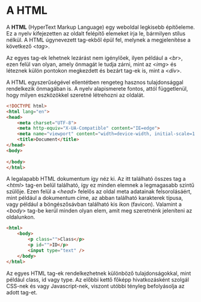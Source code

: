 
# A HTML

A **HTML** (HyperText Markup Language) egy weboldal legkisebb építőeleme. Ez a nyelv kifejezetten az oldalt felépítő elemeket írja le, bármilyen stílus nélkül. A HTML úgynevezett tag-ekből épül fel, melynek a megjelenítése a következő <*tag*>.

Az egyes tag-ek lehetnek lezárást nem igénylőek, ilyen például a <*br*>, ezen felül van olyan, amely önmagát le tudja zárni, mint az <*img*> és léteznek külön pontokon megkezdett és bezárt tag-ek is, mint a <*div*>.

A HTML egyszerűségével ellentétben rengeteg hasznos tulajdonsággal rendelkezik önmagában is. A nyelv alapismerete fontos, attól függetlenül, hogy milyen eszközökkel szeretné létrehozni az oldalát.

```html
<!DOCTYPE html>
<html lang="en">
<head>
    <meta charset="UTF-8">
    <meta http-equiv="X-UA-Compatible" content="IE=edge">
    <meta name="viewport" content="width=device-width, initial-scale=1.0">
    <title>Document</title>
</head>
<body>
    
</body>
</html>
```
A legalapabb HTML dokumentum így néz ki. Az itt található összes tag a <*html*> tag-en belül található, így ez minden elemnek a legmagasabb szintű szülője. Ezen felül a <*head*> felelős az oldal meta adatainak felsorolásáért, mint például a dokumentum címe, az abban található karakterek típusa, vagy például a böngészősávban található kis ikon (favicon). Valamint a <*body*> tag-be kerül minden olyan elem, amit meg szeretnénk jeleníteni az oldalunkon.


```html
<html>
    <body>
        <p class="">Class</p>
        <p id="">ID</p>
        <input type="text" />
    </body>
</html>
```

Az egyes HTML tag-ek rendelkezhetnek különböző tulajdonságokkal, mint például class, id vagy type. Az előbbi kettő főképp hivatkozásként szolgál CSS-nek és vagy Javascript-nek, viszont utóbbi tényleg befolyásolja az adott tag-et.


